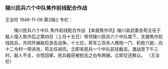### 陵川民兵六个中队焦作前线配合作战
王汝珍
1946-11-08
第2版()
专栏：

　　陵川民兵六个中队
    焦作前线配合作战
    【本报焦作讯】陵川县武委会苟主任于敌人侵入焦作后之第四日（上月十五日）带领陵川民兵六个中队南下，支援焦作前线民兵，共同开展敌后游击战争。十七日，蒋军三百余人携炮一门、机枪六挺，向十二令村一带进攻，苟主任闻讯，立即率民兵一个中队前往截击。激战至下午三时，敌人不支，仓慌回窜，民兵截获被抢去之白布两捆，立即交还群众。
                （王汝珍）
